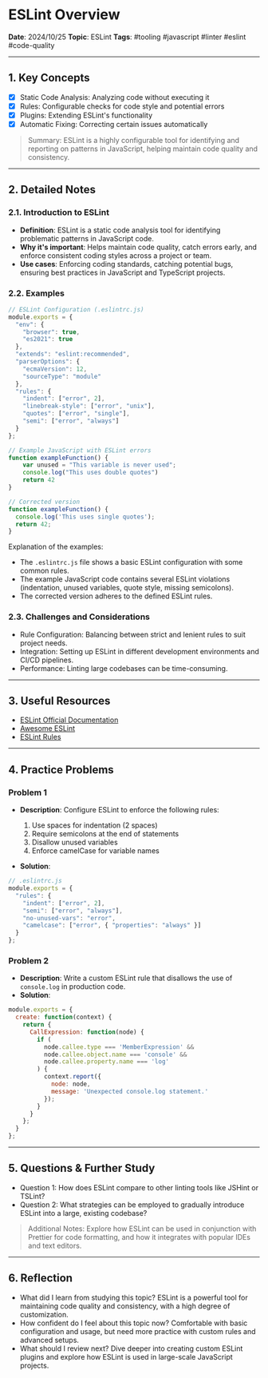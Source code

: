 # ESLint Overview

**Date**: 2024/10/25
**Topic**: ESLint
**Tags**: #tooling #javascript #linter #eslint #code-quality

---

## 1. Key Concepts

- [x] Static Code Analysis: Analyzing code without executing it
- [x] Rules: Configurable checks for code style and potential errors
- [x] Plugins: Extending ESLint's functionality
- [x] Automatic Fixing: Correcting certain issues automatically

> Summary: ESLint is a highly configurable tool for identifying and reporting on patterns in JavaScript, helping maintain code quality and consistency.

---

## 2. Detailed Notes

### 2.1. Introduction to ESLint

- **Definition**: ESLint is a static code analysis tool for identifying problematic patterns in JavaScript code.
- **Why it's important**: Helps maintain code quality, catch errors early, and enforce consistent coding styles across a project or team.
- **Use cases**: Enforcing coding standards, catching potential bugs, ensuring best practices in JavaScript and TypeScript projects.

### 2.2. Examples

```javascript
// ESLint Configuration (.eslintrc.js)
module.exports = {
  "env": {
    "browser": true,
    "es2021": true
  },
  "extends": "eslint:recommended",
  "parserOptions": {
    "ecmaVersion": 12,
    "sourceType": "module"
  },
  "rules": {
    "indent": ["error", 2],
    "linebreak-style": ["error", "unix"],
    "quotes": ["error", "single"],
    "semi": ["error", "always"]
  }
};

// Example JavaScript with ESLint errors
function exampleFunction() {
    var unused = "This variable is never used";
    console.log("This uses double quotes")
    return 42
}

// Corrected version
function exampleFunction() {
  console.log('This uses single quotes');
  return 42;
}
```

Explanation of the examples:

- The `.eslintrc.js` file shows a basic ESLint configuration with some common rules.
- The example JavaScript code contains several ESLint violations (indentation, unused variables, quote style, missing semicolons).
- The corrected version adheres to the defined ESLint rules.

### 2.3. Challenges and Considerations

- Rule Configuration: Balancing between strict and lenient rules to suit project needs.
- Integration: Setting up ESLint in different development environments and CI/CD pipelines.
- Performance: Linting large codebases can be time-consuming.

---

## 3. Useful Resources

- [ESLint Official Documentation](https://eslint.org/docs/user-guide/)
- [Awesome ESLint](https://github.com/dustinspecker/awesome-eslint)
- [ESLint Rules](https://eslint.org/docs/rules/)

---

## 4. Practice Problems

### Problem 1

- **Description**: Configure ESLint to enforce the following rules:
  1. Use spaces for indentation (2 spaces)
  2. Require semicolons at the end of statements
  3. Disallow unused variables
  4. Enforce camelCase for variable names

- **Solution**:

```javascript
// .eslintrc.js
module.exports = {
  "rules": {
    "indent": ["error", 2],
    "semi": ["error", "always"],
    "no-unused-vars": "error",
    "camelcase": ["error", { "properties": "always" }]
  }
};
```

### Problem 2

- **Description**: Write a custom ESLint rule that disallows the use of `console.log` in production code.
- **Solution**:

```javascript
module.exports = {
  create: function(context) {
    return {
      CallExpression: function(node) {
        if (
          node.callee.type === 'MemberExpression' &&
          node.callee.object.name === 'console' &&
          node.callee.property.name === 'log'
        ) {
          context.report({
            node: node,
            message: 'Unexpected console.log statement.'
          });
        }
      }
    };
  }
};
```

---

## 5. Questions & Further Study

- Question 1: How does ESLint compare to other linting tools like JSHint or TSLint?
- Question 2: What strategies can be employed to gradually introduce ESLint into a large, existing codebase?

> Additional Notes: Explore how ESLint can be used in conjunction with Prettier for code formatting, and how it integrates with popular IDEs and text editors.

---

## 6. Reflection

- What did I learn from studying this topic? ESLint is a powerful tool for maintaining code quality and consistency, with a high degree of customization.
- How confident do I feel about this topic now? Comfortable with basic configuration and usage, but need more practice with custom rules and advanced setups.
- What should I review next? Dive deeper into creating custom ESLint plugins and explore how ESLint is used in large-scale JavaScript projects.
